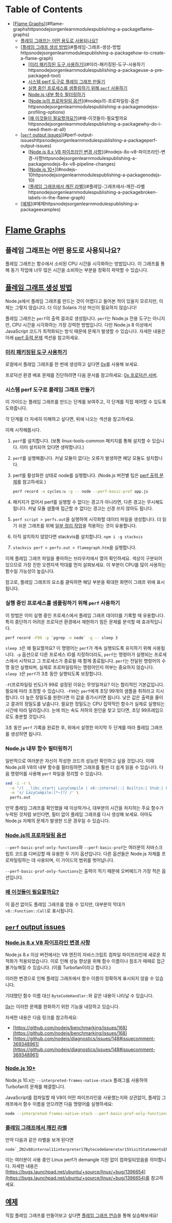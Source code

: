 # Table of Contents

- [[Flame Graphs](https://nodejs.org/en/learn/modules/publishing-a-package#flame-graphs)](#flame-graphshttpsnodejsorgenlearnmodulespublishing-a-packageflame-graphs)
  - [플레임 그래프는 어떤 용도로 사용되나요?](#플레임-그래프는-어떤-용도로-사용되나요)
  - [[플레임 그래프 생성 방법](https://nodejs.org/en/learn/modules/publishing-a-package#how-to-create-a-flame-graph)](#플레임-그래프-생성-방법httpsnodejsorgenlearnmodulespublishing-a-packagehow-to-create-a-flame-graph)
    - [[미리 패키징된 도구 사용하기](https://nodejs.org/en/learn/modules/publishing-a-package#use-a-pre-packaged-tool)](#미리-패키징된-도구-사용하기httpsnodejsorgenlearnmodulespublishing-a-packageuse-a-pre-packaged-tool)
    - [시스템 perf 도구로 플레임 그래프 만들기](#시스템-perf-도구로-플레임-그래프-만들기)
    - [실행 중인 프로세스를 샘플링하기 위해 `perf` 사용하기](#실행-중인-프로세스를-샘플링하기-위해-perf-사용하기)
    - [Node.js 내부 함수 필터링하기](#nodejs-내부-함수-필터링하기)
    - [[Node.js의 프로파일링 옵션](https://nodejs.org/en/learn/modules/publishing-a-package#nodejss-profiling-options)](#nodejs의-프로파일링-옵션httpsnodejsorgenlearnmodulespublishing-a-packagenodejss-profiling-options)
    - [[왜 이것들이 필요할까요?](https://nodejs.org/en/learn/modules/publishing-a-package#why-do-i-need-them-at-all)](#왜-이것들이-필요할까요httpsnodejsorgenlearnmodulespublishing-a-packagewhy-do-i-need-them-at-all)
  - [[`perf` output issues](https://nodejs.org/en/learn/modules/publishing-a-package#perf-output-issues)](#perf-output-issueshttpsnodejsorgenlearnmodulespublishing-a-packageperf-output-issues)
    - [[Node.js 8.x V8 파이프라인 변경 사항](https://nodejs.org/en/learn/modules/publishing-a-package#nodejs-8x-v8-pipeline-changes)](#nodejs-8x-v8-파이프라인-변경-사항httpsnodejsorgenlearnmodulespublishing-a-packagenodejs-8x-v8-pipeline-changes)
    - [[Node.js 10+](https://nodejs.org/en/learn/modules/publishing-a-package#nodejs-10)](#nodejs-10httpsnodejsorgenlearnmodulespublishing-a-packagenodejs-10)
    - [[플레임 그래프에서 깨진 라벨](https://nodejs.org/en/learn/modules/publishing-a-package#broken-labels-in-the-flame-graph)](#플레임-그래프에서-깨진-라벨httpsnodejsorgenlearnmodulespublishing-a-packagebroken-labels-in-the-flame-graph)
  - [[예제](https://nodejs.org/en/learn/modules/publishing-a-package#examples)](#예제httpsnodejsorgenlearnmodulespublishing-a-packageexamples)

# [Flame Graphs](https://nodejs.org/en/learn/modules/publishing-a-package#flame-graphs)





## 플레임 그래프는 어떤 용도로 사용되나요?

플레임 그래프는 함수에서 소비된 CPU 시간을 시각화하는 방법입니다. 이 그래프를 통해 동기 작업에 너무 많은 시간을 소비하는 부분을 정확히 파악할 수 있습니다.


## [플레임 그래프 생성 방법](https://nodejs.org/en/learn/modules/publishing-a-package#how-to-create-a-flame-graph)

Node.js에서 플레임 그래프를 만드는 것이 어렵다고 들어본 적이 있을지 모르지만, 이제는 그렇지 않습니다. 더 이상 Solaris 가상 머신이 필요하지 않습니다!

플레임 그래프는 `perf`의 출력 결과로 생성됩니다. `perf`는 Node.js 전용 도구는 아니지만, CPU 시간을 시각화하는 가장 강력한 방법입니다. 다만 Node.js 8 이상에서 JavaScript 코드가 최적화되는 방식 때문에 문제가 발생할 수 있습니다. 자세한 내용은 아래 [perf 출력 문제](https://nodejs.org/en/learn/modules/publishing-a-package#perf-output-issues) 섹션을 참고하세요.


### [미리 패키징된 도구 사용하기](https://nodejs.org/en/learn/modules/publishing-a-package#use-a-pre-packaged-tool)

로컬에서 플레임 그래프를 한 번에 생성하고 싶다면 [0x](https://www.npmjs.com/package/0x)를 사용해 보세요.

프로덕션 환경 배포 문제를 진단하려면 다음 문서를 참고하세요: [0x 프로덕션 서버](https://github.com/davidmarkclements/0x/blob/master/docs/production-servers.md).


### 시스템 perf 도구로 플레임 그래프 만들기

이 가이드는 플레임 그래프를 만드는 단계를 보여주고, 각 단계를 직접 제어할 수 있도록 도와줍니다.

각 단계를 더 자세히 이해하고 싶다면, 뒤에 나오는 섹션을 참고하세요.

이제 시작해봅시다.

1. `perf`를 설치합니다. (보통 linux-tools-common 패키지를 통해 설치할 수 있습니다. 이미 설치되어 있다면 생략합니다.)
   
2. `perf`를 실행해봅니다. 커널 모듈이 없다는 오류가 발생하면 해당 모듈도 설치합니다.
   
3. perf를 활성화한 상태로 node를 실행합니다. (Node.js 버전별 팁은 [perf 출력 문제](https://nodejs.org/en/learn/modules/publishing-a-package#perf-output-issues)를 참고하세요.)
   
    ```bash
    perf record -e cycles:u -g -- node --perf-basic-prof app.js
    ```
   
4. 패키지가 없어서 perf를 실행할 수 없다는 경고가 아니라면, 다른 경고는 무시해도 됩니다. 커널 모듈 샘플에 접근할 수 없다는 경고는 신경 쓰지 않아도 됩니다.
   
5. `perf script > perfs.out`을 실행하여 시각화할 데이터 파일을 생성합니다. 더 읽기 쉬운 그래프를 위해 [일부 정리 작업](https://nodejs.org/en/learn/modules/publishing-a-package#filtering-out-nodejs-internal-functions)을 적용하는 것이 유용합니다.
   
6. 아직 설치하지 않았다면 stackvis를 설치합니다. `npm i -g stackvis`
   
7. `stackvis perf < perfs.out > flamegraph.htm`을 실행합니다.

이제 플레임 그래프 파일을 좋아하는 브라우저에서 열어 확인하세요. 색상이 구분되어 있으므로 가장 진한 오렌지색 막대를 먼저 살펴보세요. 이 부분이 CPU를 많이 사용하는 함수일 가능성이 높습니다.

참고로, 플레임 그래프의 요소를 클릭하면 해당 부분을 확대한 화면이 그래프 위에 표시됩니다.


### 실행 중인 프로세스를 샘플링하기 위해 `perf` 사용하기

이 방법은 이미 실행 중인 프로세스에서 플레임 그래프 데이터를 기록할 때 유용합니다. 특히 중단하기 어려운 프로덕션 환경에서 재현하기 힘든 문제를 분석할 때 효과적입니다.

```bash
perf record -F99 -p `pgrep -n node` -g -- sleep 3
```

`sleep 3`은 왜 필요할까요? 이 명령어는 `perf`가 계속 실행되도록 유지하기 위해 사용됩니다. `-p` 옵션으로 다른 프로세스 ID를 지정하더라도, `perf`는 명령어가 실행되는 프로세스에서 시작되고 그 프로세스가 종료될 때 함께 종료됩니다. `perf`는 전달된 명령어의 수명 동안 실행되며, 실제로 프로파일링하는 명령어인지 여부는 중요하지 않습니다. `sleep 3`은 `perf`가 3초 동안 실행되도록 보장합니다.

`-F`(프로파일링 빈도)가 99로 설정된 이유는 무엇일까요? 이는 합리적인 기본값입니다. 필요에 따라 조정할 수 있습니다. `-F99`는 `perf`에게 초당 99개의 샘플을 취하라고 지시합니다. 더 높은 정밀도를 원한다면 이 값을 증가시키면 됩니다. 낮은 값은 출력을 줄이고 결과의 정밀도를 낮춥니다. 필요한 정밀도는 CPU 집약적인 함수가 실제로 실행되는 시간에 따라 달라집니다. 눈에 띄는 속도 저하의 원인을 찾고 있다면, 초당 99프레임으로도 충분할 것입니다.

3초 동안 `perf` 기록을 완료한 후, 위에서 설명한 마지막 두 단계를 따라 플레임 그래프를 생성하면 됩니다.


### Node.js 내부 함수 필터링하기

일반적으로 여러분은 자신이 작성한 코드의 성능만 확인하고 싶을 것입니다. 이때 Node.js와 V8의 내부 함수를 필터링하면 그래프를 훨씬 더 쉽게 읽을 수 있습니다. 다음 명령어를 사용해 `perf` 파일을 정리할 수 있습니다.

```bash
sed -i -r \
  -e "/( __libc_start| LazyCompile | v8::internal::| Builtin:| Stub:| LoadIC:|\[unknown\]| LoadPolymorphicIC:)/d" \
  -e 's/ LazyCompile:[*~]?/ /' \
  perfs.out
```

만약 플레임 그래프를 확인했을 때 이상하거나, 대부분의 시간을 차지하는 주요 함수가 누락된 것처럼 보인다면, 필터 없이 플레임 그래프를 다시 생성해 보세요. 아마도 Node.js 자체의 문제가 발생한 드문 경우일 수 있습니다.


### [Node.js의 프로파일링 옵션](https://nodejs.org/en/learn/modules/publishing-a-package#nodejss-profiling-options)

`--perf-basic-prof-only-functions`와 `--perf-basic-prof`는 여러분의 자바스크립트 코드를 디버깅할 때 유용한 두 가지 옵션입니다. 다른 옵션들은 Node.js 자체를 프로파일링하는 데 사용되며, 이 가이드의 범위를 벗어납니다.

`--perf-basic-prof-only-functions`는 출력이 적기 때문에 오버헤드가 가장 적은 옵션입니다.


### [왜 이것들이 필요할까요?](https://nodejs.org/en/learn/modules/publishing-a-package#why-do-i-need-them-at-all)

이 옵션 없이도 플레임 그래프를 얻을 수 있지만, 대부분의 막대가 `v8::Function::Call`로 표시됩니다.


## [`perf` output issues](https://nodejs.org/en/learn/modules/publishing-a-package#perf-output-issues)





### [Node.js 8.x V8 파이프라인 변경 사항](https://nodejs.org/en/learn/modules/publishing-a-package#nodejs-8x-v8-pipeline-changes)

Node.js 8.x 이상 버전에서는 V8 엔진의 자바스크립트 컴파일 파이프라인에 새로운 최적화가 적용되었습니다. 이로 인해 성능 향상을 위해 함수 이름이나 참조가 때때로 접근 불가능해질 수 있습니다. (이를 Turbofan이라고 합니다.)

이러한 변경으로 인해 플레임 그래프에서 함수 이름이 정확하게 표시되지 않을 수 있습니다.

기대했던 함수 이름 대신 `ByteCodeHandler:`와 같은 내용이 나타날 수 있습니다.

[0x](https://www.npmjs.com/package/0x)는 이러한 문제를 완화하기 위한 기능을 내장하고 있습니다.

자세한 내용은 다음 링크를 참고하세요:

-   [https://github.com/nodejs/benchmarking/issues/168](https://github.com/nodejs/benchmarking/issues/168)
-   [https://github.com/nodejs/diagnostics/issues/148#issuecomment-369348961](https://github.com/nodejs/diagnostics/issues/148#issuecomment-369348961)


### [Node.js 10+](https://nodejs.org/en/learn/modules/publishing-a-package#nodejs-10)

Node.js 10.x는 `--interpreted-frames-native-stack` 플래그를 사용하여 Turbofan의 문제를 해결합니다.

JavaScript를 컴파일할 때 V8이 어떤 파이프라인을 사용했는지와 상관없이, 플레임 그래프에서 함수 이름을 얻으려면 다음 명령어를 실행하세요:

```bash
node --interpreted-frames-native-stack --perf-basic-prof-only-functions
```


### [플레임 그래프에서 깨진 라벨](https://nodejs.org/en/learn/modules/publishing-a-package#broken-labels-in-the-flame-graph)

만약 다음과 같은 라벨을 보게 된다면

```
node`_ZN2v88internal11interpreter17BytecodeGenerator15VisitStatementsEPNS0_8ZoneListIPNS0_9StatementEEE
```

이는 여러분이 사용 중인 Linux perf가 demangle 지원 없이 컴파일되었음을 의미합니다. 자세한 내용은 [https://bugs.launchpad.net/ubuntu/+source/linux/+bug/1396654](https://bugs.launchpad.net/ubuntu/+source/linux/+bug/1396654)를 참고하세요.


## [예제](https://nodejs.org/en/learn/modules/publishing-a-package#examples)

직접 플레임 그래프를 만들어보고 싶다면 [플레임 그래프 연습](https://github.com/naugtur/node-example-flamegraph)을 통해 실습해보세요!


